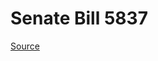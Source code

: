 # Senate Bill 5837

[Source](http://lawfilesext.leg.wa.gov/biennium/2021-22/Pdf/Bills/Senate%20Bills/5837.pdf)